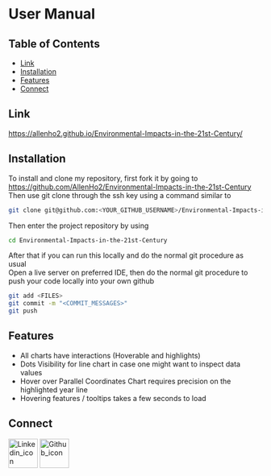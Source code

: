 # User Manual

## Table of Contents

- [Link](#link)
- [Installation](#installation)
- [Features](#features)
- [Connect](#connect)



## Link
<a href="https://allenho2.github.io/Environmental-Impacts-in-the-21st-Century/">https://allenho2.github.io/Environmental-Impacts-in-the-21st-Century/</a>

## Installation
To install and clone my repository, first fork it by going to <a href="https://github.com/AllenHo2/Environmental-Impacts-in-the-21st-Century">https://github.com/AllenHo2/Environmental-Impacts-in-the-21st-Century</a>
</br>
Then use git clone through the ssh key using a command similar to 
```bash
git clone git@github.com:<YOUR_GITHUB_USERNAME>/Environmental-Impacts-in-the-21st-Century.git
```
Then enter the project repository by using
```bash
cd Environmental-Impacts-in-the-21st-Century
```
After that if you can run this locally and do the normal git procedure as usual
<br/>
Open a live server on preferred IDE, then do the normal git procedure to push your code locally into your own github 
```bash
git add <FILES>
git commit -m "<COMMIT_MESSAGES>"
git push
```

## Features
<ul>
    <li>All charts have interactions (Hoverable and highlights)</li>
    <li>Dots Visibility for line chart in case one might want to inspect data values</li>
    <li>Hover over Parallel Coordinates Chart requires precision on the highlighted year line</li>
    <li>Hovering features / tooltips takes a few seconds to load</li>
</ul>

## Connect
<a href="https://www.linkedin.com/in/allen-ho-b67a6725b/"><img width="58" alt="Linkedin_icon" src="https://github.com/AllenHo2/project02-Elevator/assets/112123839/38209676-0df8-4cdf-a99e-e172deb63854" href="https://www.linkedin.com/in/allen-ho-b67a6725b/"></img></a>
<a href="https://github.com/AllenHo2"> <img width="58" alt="Github_icon" src="https://github.com/AllenHo2/project02-Elevator/assets/112123839/e56b00ce-0fb2-4ee1-bde1-2aec3c393ecd" href="https://github.com/AllenHo2"></img></a>
